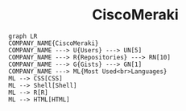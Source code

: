 <h1 align="center">CiscoMeraki</h1>

```mermaid
graph LR
COMPANY_NAME{CiscoMeraki}
COMPANY_NAME ---> U{Users} ---> UN[5]
COMPANY_NAME ---> R{Repositories} ---> RN[10]
COMPANY_NAME ---> G{Gists} ---> GN[1]
COMPANY_NAME ---> ML{Most Used<br>Languages}
ML --> CSS[CSS]
ML --> Shell[Shell]
ML --> R[R]
ML --> HTML[HTML]
```

